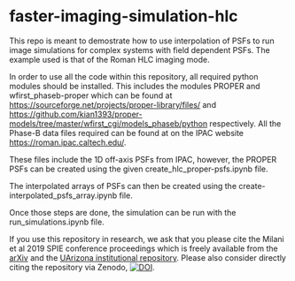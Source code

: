 # faster-imaging-simulation-hlc

This repo is meant to demostrate how to use interpolation of PSFs to run image simulations for complex systems with field dependent PSFs. The example used is that of the Roman HLC imaging mode.

In order to use all the code within this repository, all required python modules should be installed. This includes the modules PROPER and wfirst_phaseb-proper which can be found at https://sourceforge.net/projects/proper-library/files/ and https://github.com/kian1393/proper-models/tree/master/wfirst_cgi/models_phaseb/python respectively. All the Phase-B data files required can be found at on the IPAC website https://roman.ipac.caltech.edu/. 

These files include the 1D off-axis PSFs from IPAC, however, the PROPER PSFs can be created using the given create_hlc_proper-psfs.ipynb file. 

The interpolated arrays of PSFs can then be created using the create-interpolated_psfs_array.ipynb file. 

Once those steps are done, the simulation can be run with the run_simulations.ipynb file. 

If you use this repository in research, we ask that you please cite the Milani et al 2019 SPIE conference proceedings which is freely available from the [arXiv](https://arxiv.org/abs/2106.09122) and the [UArizona institutional repository]( https://repository.arizona.edu/handle/10150/658138). Please also consider directly citing the repository via Zenodo, [![DOI](https://zenodo.org/badge/283349486.svg)](https://zenodo.org/badge/latestdoi/283349486).

